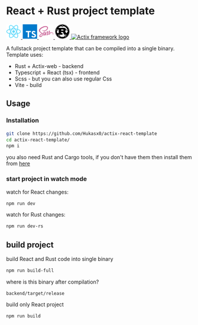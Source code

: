 # React + Rust project template
<div>
<a href="https://react.dev/">
  <img src="https://raw.githubusercontent.com/devicons/devicon/master/icons/react/react-original.svg" width="40px" />
</a>
<a href="https://www.typescriptlang.org/">
  <img src="https://raw.githubusercontent.com/devicons/devicon/master/icons/typescript/typescript-plain.svg" width="40px" />
</a>
<a href="https://sass-lang.com/">
  <img src="https://raw.githubusercontent.com/devicons/devicon/master/icons/sass/sass-original.svg" width="40px" />
</a>
<a href="https://www.rust-lang.org/">
  <img src="https://raw.githubusercontent.com/devicons/devicon/master/icons/rust/rust-plain.svg" width="40px" />
</a>
<a href="https://actix.rs/">
  <img src="https://actix.rs/img/logo.png" width="40" height="40" alt="Actix framework logo">
</a>
</div>

A fullstack project template that can be compiled into a single binary. Template uses:
- Rust + Actix-web - backend
- Typescript + React (tsx) - frontend
- Scss - but you can also use regular Css
- Vite - build

## Usage

### Installation
```sh
git clone https://github.com/Hukasx0/actix-react-template
cd actix-react-template/
npm i
```
you also need Rust and Cargo tools, if you don't have them then install them from [here](https://www.rust-lang.org/learn/get-started)

### start project in watch mode

watch for React changes:
```sh
npm run dev
```
watch for Rust changes:
```sh
npm run dev-rs
```

## build project
build React and Rust code into single binary
```sh
npm run build-full
```
where is this binary after compilation?
```
backend/target/release
```

build only React project
```sh
npm run build
```
